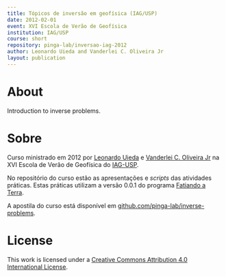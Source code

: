 ```yaml
---
title: Tópicos de inversão em geofísica (IAG/USP)
date: 2012-02-01
event: XVI Escola de Verão de Geofísica
institution: IAG/USP
course: short
repository: pinga-lab/inversao-iag-2012
author: Leonardo Uieda and Vanderlei C. Oliveira Jr
layout: publication
---
```


# About

Introduction to inverse problems.

# Sobre

Curso ministrado em 2012 por [Leonardo Uieda](http://leouieda.com)
e [Vanderlei C. Oliveira Jr](http://fatiando.org/people/oliveira-jr)
na XVI Escola de Verão de Geofísica do [IAG-USP](http://www.iag.usp.br/).

No repositório do curso estão as apresentações e *scripts* das atividades
práticas. Estas práticas utilizam a versão 0.0.1 do programa [Fatiando a
Terra](http://fatiando.org).

A apostila do curso está disponível em
[github.com/pinga-lab/inverse-problems](https://github.com/pinga-lab/inverse-problems).

# License

This work is licensed under a
[Creative Commons Attribution 4.0 International
License](http://creativecommons.org/licenses/by/4.0/).

